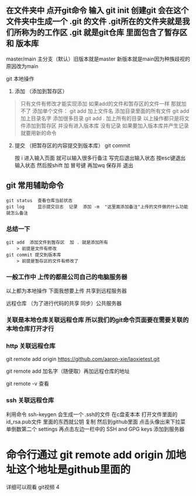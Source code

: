 ## 在文件夹中 点开git命令 输入 git init 创建git 会在这个文件夹中生成一个 .git 的文件   .git所在的文件夹就是我们所称为的工作区  .git 就是git仓库  里面包含了暂存区 和 版本库


master/main  主分支（默认）旧版本就是master  新版本就是main因为种族歧视的原因改为main

git 本地操作
1. 添加 （添加到暂存区）
> 只有文件有修改才能实现添加  如果add的文件和暂存区的文件一样 那就加不了
    添加单个文件： git add 加上文件名
    添加目录里面的所有文件  git add 加上目录名字
    添加很多目录  git add .  加上所有的目录
    以上操作都只是将文件添加到暂存区 并没有进入版本库  没有记录 如果要加入版本库并产生记录 就要用新的命令

2. 提交 （把暂存区的内容提交到版本库）
    git commit 

    按 i 进入输入页面 就可以输入很多行备注  写完后退出输入状态  按esc键退出输入状态   然后按shift 加 冒号键 再加wq   保存并 退出


## git 常用辅助命令
    git status  查看仓库当前状态
    git log     显示提交日志  记录  添加 -m  "这里面添加备注"上传的文件做的什么功能就怎么备注

### 总结一下
    git add  添加文件到暂存区  加 . 就是添加所有
        > 前提是文件有修改
    git commit 提交到版本库 
        > 前提是暂存区的文件有修改了


### 一般工作中 上传的都是公司自己的电脑服务器 
以上都为本地操作  下面我想要上传 共享到远程服务器

远程仓库 （为了进行代码的共享 同步）公共服务器


### 关联是本地仓库关联远程仓库  所以我们的git命令页面要在需要关联的本地仓库打开才行

### http  关联远程仓库
git remote add origin https://github.com/aaron-xie/laoxietest.git

git remote add  加名字（随便取）再加远程仓库的地址

 git remote -v 查看
### ssh 关联远程仓库

利用命令  ssh-keygen 会生成一个 .ssh的文件 在c盘麦本本 打开文件里面的 id_rsa.pub文件 里面的东西就公钥 复制 然后到github里面 点击头像出来下拉菜单倒数第二个 settings 再点击左边一栏中的 SSH and GPG keys 添加到服务器

# 命令行通过 git remote add origin 加地址这个地址是github里面的


详细可以观看 git视频 4